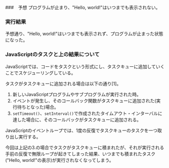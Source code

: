 ###　予想
プログラムが止まり、"Hello, world!"はいつまでも表示されない。

### 実行結果

予想通り、"Hello, world!"はいつまでも表示されず、プログラムが止まった状態になった。

### JavaScriptのタスクと上の結果について

JavaScriptでは、コードをタスクという形式にし、タスクキューに追加していくことでスケジューリングしている。

タスクがタスクキューに追加される場合は以下の通り[1]。

1. 新しいJavaScriptプログラムやサブプログラムが実行された時。
2. イベントが発生し、そのコールバック関数がタスクキューに追加された(実行待ちとなった)場合。
3. `setTimeout()`、`setInterval()`で作成されたタイムアウト・インターバルに達した場合に、そのコールバックがタスクキューに追加される。

JavaScriptのイベントループでは、1度の反復でタスクキューのタスクを一つ取り出し実行する。

今回は上記の3.の場合でタスクがタスクキューに積まれたが、それが実行される手前の反復で無限ループが起きてしまった結果、いつまでも積まれたタスク("Hello, world!"の表示)が実行されなくなってしまう。
